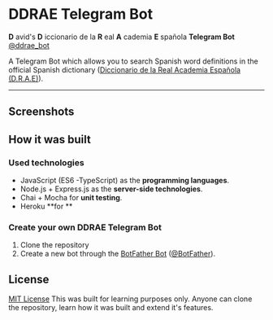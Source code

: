 DDRAE Telegram Bot
=================
**D** avid's **D** iccionario de la **R** eal **A** cademia **E** spañola **Telegram Bot**
[@ddrae_bot](https://telegram.me/ddrae_bot)

A Telegram Bot which allows you to search Spanish word definitions in the official Spanish dictionary ([Diccionario de la Real Academia Española (D.R.A.E)](http://dle.rae.es/?w=diccionario)).

----------

## Screenshots ##

## How it was built ##

### Used technologies ###
 - JavaScript (ES6 -TypeScript) as the **programming languages**.
 - Node.js + Express.js as the **server-side technologies**.
 - Chai + Mocha for **unit testing**.
 - Heroku **for **

### Create your own DDRAE Telegram Bot ###

1. Clone the repository
2. Create a new bot through the [BotFather Bot](https://telegram.me/BotFather) ([@BotFather](https://telegram.me/BotFather)).
## License ##

[MIT License](https://opensource.org/licenses/MIT)
This was built for learning purposes only. Anyone can clone the repository, learn how it was built and extend it's features.